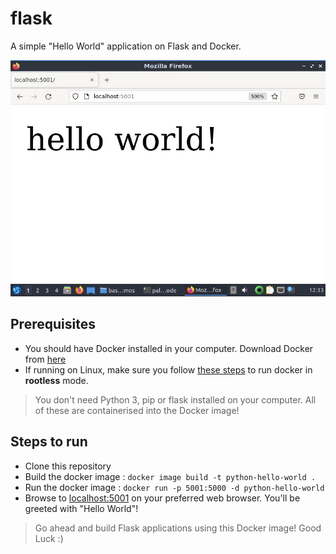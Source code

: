 # flask

A simple "Hello World" application on Flask and Docker.

![flask-hello-world](result.jpg)

## Prerequisites

* You should have Docker installed in your computer. Download Docker from [here](https://docs.docker.com/get-docker/)
* If running on Linux, make sure you follow [these steps](https://docs.docker.com/engine/install/linux-postinstall/) to run docker in **rootless** mode.

> You don't need Python 3, pip or flask installed on your computer. All of these are containerised into the Docker image!

## Steps to run

* Clone this repository
* Build the docker image : `docker image build -t python-hello-world .`
* Run the docker image : `docker run -p 5001:5000 -d python-hello-world`
* Browse to [localhost:5001](http://localhost:5001) on your preferred web browser. You'll be greeted with "Hello World"!

> Go ahead and build Flask applications using this Docker image! Good Luck :)
